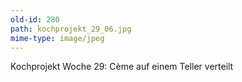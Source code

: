 ```yaml
---
old-id: 280
path: kochprojekt_29_06.jpg
mime-type: image/jpeg
---
```

Kochprojekt Woche 29:
Cème auf einem Teller verteilt
